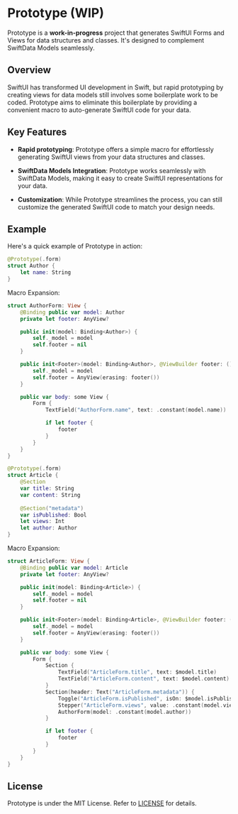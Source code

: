 # Prototype (WIP)

Prototype is a **work-in-progress** project that generates SwiftUI Forms and Views for data structures and classes. It's designed to complement SwiftData Models seamlessly.

## Overview

SwiftUI has transformed UI development in Swift, but rapid prototyping by creating views for data models still involves some boilerplate work to be coded. Prototype aims to eliminate this boilerplate by providing a convenient macro to auto-generate SwiftUI code for your data.

## Key Features

- **Rapid prototyping**: Prototype offers a simple macro for effortlessly generating SwiftUI views from your data structures and classes.

- **SwiftData Models Integration**: Prototype works seamlessly with SwiftData Models, making it easy to create SwiftUI representations for your data.

- **Customization**: While Prototype streamlines the process, you can still customize the generated SwiftUI code to match your design needs.

## Example

Here's a quick example of Prototype in action:

```swift
@Prototype(.form)
struct Author {
    let name: String
}
```
Macro Expansion:
```swift
struct AuthorForm: View {
    @Binding public var model: Author
    private let footer: AnyView?

    public init(model: Binding<Author>) {
        self._model = model
        self.footer = nil
    }

    public init<Footer>(model: Binding<Author>, @ViewBuilder footer: () -> Footer) where Footer: View {
        self._model = model
        self.footer = AnyView(erasing: footer())
    }

    public var body: some View {
        Form {
            TextField("AuthorForm.name", text: .constant(model.name))

            if let footer {
                footer
            }
        }
    }
}
```

```swift
@Prototype(.form)
struct Article {
    @Section
    var title: String
    var content: String
    
    @Section("metadata")
    var isPublished: Bool
    let views: Int
    let author: Author
}
```
Macro Expansion:
```swift
struct ArticleForm: View {
    @Binding public var model: Article
    private let footer: AnyView?

    public init(model: Binding<Article>) {
        self._model = model
        self.footer = nil
    }

    public init<Footer>(model: Binding<Article>, @ViewBuilder footer: () -> Footer) where Footer: View {
        self._model = model
        self.footer = AnyView(erasing: footer())
    }

    public var body: some View {
        Form {
            Section {
                TextField("ArticleForm.title", text: $model.title)
                TextField("ArticleForm.content", text: $model.content)
            }
            Section(header: Text("ArticleForm.metadata")) {
                Toggle("ArticleForm.isPublished", isOn: $model.isPublished)
                Stepper("ArticleForm.views", value: .constant(model.views))
                AuthorForm(model: .constant(model.author))
            }

            if let footer {
                footer
            }
        }
    }
}
```

## License

Prototype is under the MIT License. Refer to [LICENSE](LICENSE) for details.
